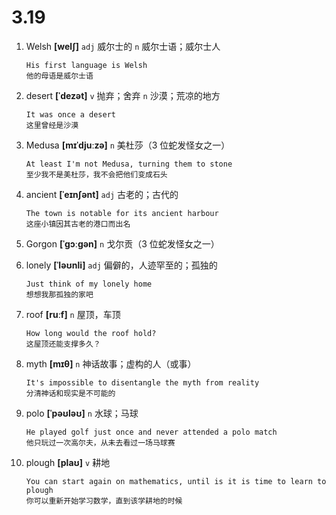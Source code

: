 # 3.19

1. Welsh **[welʃ]** `adj` 威尔士的 `n` 威尔士语；威尔士人

   ```
   His first language is Welsh
   他的母语是威尔士语
   ```

2. desert **[ˈdezət]** `v` 抛弃；舍弃 `n` 沙漠；荒凉的地方

   ```
   It was once a desert
   这里曾经是沙漠
   ```

3. Medusa **[mɪˈdjuːzə]** `n` 美杜莎（3 位蛇发怪女之一）

   ```
   At least I'm not Medusa, turning them to stone
   至少我不是美杜莎，我不会把他们变成石头
   ```

4. ancient **[ˈeɪnʃənt]** `adj` 古老的；古代的

   ```
   The town is notable for its ancient harbour
   这座小镇因其古老的港口而出名
   ```

5. Gorgon **[ˈɡɔːɡən]** `n` 戈尔贡（3 位蛇发怪女之一）

6. lonely **[ˈləʊnli]** `adj` 偏僻的，人迹罕至的；孤独的

   ```
   Just think of my lonely home
   想想我那孤独的家吧
   ```

7. roof **[ruːf]** `n` 屋顶，车顶

   ```
   How long would the roof hold?
   这屋顶还能支撑多久？
   ```

8. myth **[mɪθ]** `n` 神话故事；虚构的人（或事）

   ```
   It's impossible to disentangle the myth from reality
   分清神话和现实是不可能的
   ```

9. polo **[ˈpəʊləʊ]** `n` 水球；马球

   ```
   He played golf just once and never attended a polo match
   他只玩过一次高尔夫，从未去看过一场马球赛
   ```

10. plough **[plaʊ]** `v` 耕地
    ```
    You can start again on mathematics, until is it is time to learn to plough
    你可以重新开始学习数学，直到该学耕地的时候
    ```
